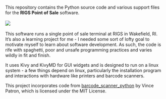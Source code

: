 This repository contains the Python source code and various support files for the **RIGS Point of Sale** software.
<br><br>
<img src="https://github.com/Elias0419/rigs_pos/assets/108772953/5048521c-06b2-4ab6-b2c9-016a41d7afa9">
<br><br>
This software runs a single point of sale terminal at RIGS in Wakefield, RI. It’s also a learning project for me - I needed some sort of lofty goal to motivate myself to learn about software development. As such, the code is rife with spaghetti, poor and unsafe programming practices and varies wildly in fit and finish.

It uses Kivy and KivyMD for GUI widgets and is designed to run on a linux system - a few things depend on linux, particularly the installation program and interactions with hardware like printers and barcode scanners.

This project incorporates code from [barcode_scanner_python](https://github.com/vpatron/barcode_scanner_python) by Vince Patron, which is licensed under the MIT License.
